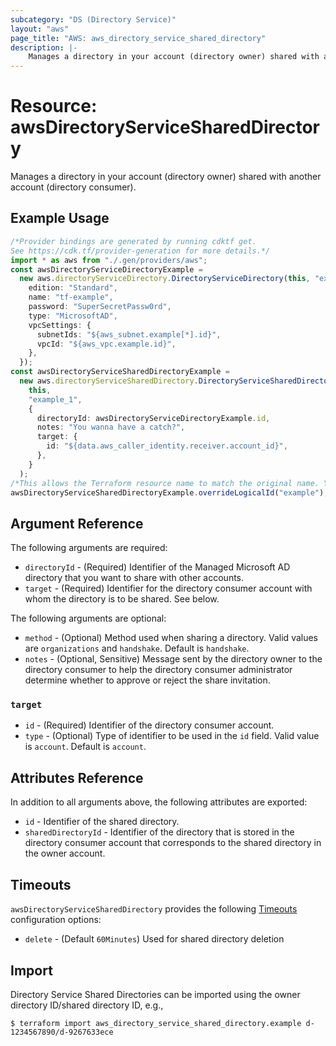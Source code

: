```yaml
---
subcategory: "DS (Directory Service)"
layout: "aws"
page_title: "AWS: aws_directory_service_shared_directory"
description: |-
    Manages a directory in your account (directory owner) shared with another account (directory consumer).
---
```


# Resource: awsDirectoryServiceSharedDirectory

Manages a directory in your account (directory owner) shared with another account (directory consumer).

## Example Usage

```typescript
/*Provider bindings are generated by running cdktf get.
See https://cdk.tf/provider-generation for more details.*/
import * as aws from "./.gen/providers/aws";
const awsDirectoryServiceDirectoryExample =
  new aws.directoryServiceDirectory.DirectoryServiceDirectory(this, "example", {
    edition: "Standard",
    name: "tf-example",
    password: "SuperSecretPassw0rd",
    type: "MicrosoftAD",
    vpcSettings: {
      subnetIds: "${aws_subnet.example[*].id}",
      vpcId: "${aws_vpc.example.id}",
    },
  });
const awsDirectoryServiceSharedDirectoryExample =
  new aws.directoryServiceSharedDirectory.DirectoryServiceSharedDirectory(
    this,
    "example_1",
    {
      directoryId: awsDirectoryServiceDirectoryExample.id,
      notes: "You wanna have a catch?",
      target: {
        id: "${data.aws_caller_identity.receiver.account_id}",
      },
    }
  );
/*This allows the Terraform resource name to match the original name. You can remove the call if you don't need them to match.*/
awsDirectoryServiceSharedDirectoryExample.overrideLogicalId("example");

```

## Argument Reference

The following arguments are required:

* `directoryId` - (Required) Identifier of the Managed Microsoft AD directory that you want to share with other accounts.
* `target` - (Required) Identifier for the directory consumer account with whom the directory is to be shared. See below.

The following arguments are optional:

* `method` - (Optional) Method used when sharing a directory. Valid values are `organizations` and `handshake`. Default is `handshake`.
* `notes` - (Optional, Sensitive) Message sent by the directory owner to the directory consumer to help the directory consumer administrator determine whether to approve or reject the share invitation.

### `target`

* `id` - (Required) Identifier of the directory consumer account.
* `type` - (Optional) Type of identifier to be used in the `id` field. Valid value is `account`. Default is `account`.

## Attributes Reference

In addition to all arguments above, the following attributes are exported:

* `id` - Identifier of the shared directory.
* `sharedDirectoryId` - Identifier of the directory that is stored in the directory consumer account that corresponds to the shared directory in the owner account.

## Timeouts

`awsDirectoryServiceSharedDirectory` provides the following [Timeouts](https://developer.hashicorp.com/terraform/language/resources/syntax#operation-timeouts) configuration options:

* `delete` - (Default `60Minutes`) Used for shared directory deletion

## Import

Directory Service Shared Directories can be imported using the owner directory ID/shared directory ID, e.g.,

```console
$ terraform import aws_directory_service_shared_directory.example d-1234567890/d-9267633ece
```
